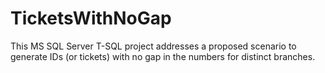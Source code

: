 # TicketsWithNoGap
This MS SQL Server T-SQL project addresses a proposed scenario to generate IDs (or tickets) with no gap in the numbers for distinct branches.
